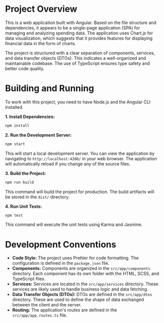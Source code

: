 # Project Overview

This is a web application built with Angular. Based on the file structure and dependencies, it appears to be a single-page application (SPA) for managing and analyzing spending data. The application uses Chart.js for data visualization, which suggests that it provides features for displaying financial data in the form of charts.

The project is structured with a clear separation of components, services, and data transfer objects (DTOs). This indicates a well-organized and maintainable codebase. The use of TypeScript ensures type safety and better code quality.

# Building and Running

To work with this project, you need to have Node.js and the Angular CLI installed.

**1. Install Dependencies:**

```bash
npm install
```

**2. Run the Development Server:**

```bash
npm start
```

This will start a local development server. You can view the application by navigating to `http://localhost:4200/` in your web browser. The application will automatically reload if you change any of the source files.

**3. Build the Project:**

```bash
npm run build
```

This command will build the project for production. The build artifacts will be stored in the `dist/` directory.

**4. Run Unit Tests:**

```bash
npm test
```

This command will execute the unit tests using Karma and Jasmine.

# Development Conventions

*   **Code Style:** The project uses Prettier for code formatting. The configuration is defined in the `package.json` file.
*   **Components:** Components are organized in the `src/app/components` directory. Each component has its own folder with the HTML, SCSS, and TypeScript files.
*   **Services:** Services are located in the `src/app/services` directory. These services are likely used to handle business logic and data fetching.
*   **Data Transfer Objects (DTOs):** DTOs are defined in the `src/app/dtos` directory. These are used to define the shape of data exchanged between the client and the server.
*   **Routing:** The application's routes are defined in the `src/app/app.routes.ts` file.
